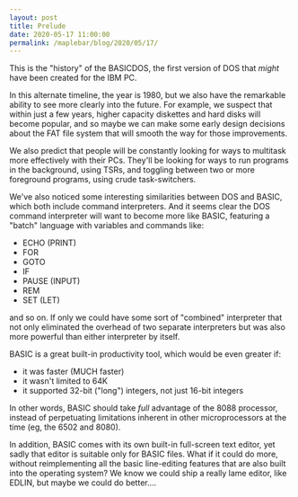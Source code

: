 ```yaml
---
layout: post
title: Prelude
date: 2020-05-17 11:00:00
permalink: /maplebar/blog/2020/05/17/
---
```


This is the "history" of the BASICDOS, the first version of DOS that *might*
have been created for the IBM PC.

In this alternate timeline, the year is 1980, but we also have the remarkable
ability to see more clearly into the future.  For example, we suspect that
within just a few years, higher capacity diskettes and hard disks will become
popular, and so maybe we can make some early design decisions about the FAT
file system that will smooth the way for those improvements.

We also predict that people will be constantly looking for ways to multitask
more effectively with their PCs.  They'll be looking for ways to run programs
in the background, using TSRs, and toggling between two or more foreground
programs, using crude task-switchers.

We've also noticed some interesting similarities between DOS and BASIC, which
both include command interpreters.  And it seems clear the DOS command
interpreter will want to become more like BASIC, featuring a "batch" language
with variables and commands like:

 - ECHO (PRINT)
 - FOR
 - GOTO
 - IF
 - PAUSE (INPUT)
 - REM
 - SET (LET)

and so on.  If only we could have some sort of "combined" interpreter that
not only eliminated the overhead of two separate interpreters but was also
more powerful than either interpreter by itself.

BASIC is a great built-in productivity tool, which would be even greater if:

 - it was faster (MUCH faster)
 - it wasn't limited to 64K
 - it supported 32-bit ("long") integers, not just 16-bit integers

In other words, BASIC should take *full* advantage of the 8088 processor,
instead of perpetuating limitations inherent in other microprocessors at the
time (eg, the 6502 and 8080).

In addition, BASIC comes with its own built-in full-screen text editor, yet
sadly that editor is suitable only for BASIC files.  What if it could do more,
without reimplementing all the basic line-editing features that are also built
into the operating system?  We know we could ship a really lame editor, like
EDLIN, but maybe we could do better....
